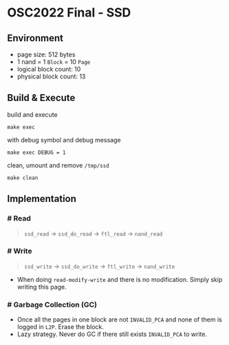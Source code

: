 # OSC2022 Final - SSD
## Environment
- page size: 512 bytes
- 1 nand = 1 `Block` = 10 `Page`
- logical block count: 10
- physical block count: 13

## Build & Execute
build and execute

```
make exec
```

with debug symbol and debug message
```
make exec DEBUG = 1
```

clean, umount and remove `/tmp/ssd`
```
make clean
```

## Implementation
### # Read
> `ssd_read` -> `ssd_do_read` -> `ftl_read` -> `nand_read`

### # Write
> `ssd_write` -> `ssd_do_write` -> `ftl_write` -> `nand_write`
- When doing `read-modify-write` and there is no modification. Simply skip writing this page.

### # Garbage Collection (GC)
- Once all the pages in one block are not `INVALID_PCA` and none of them is logged in `L2P`. Erase the block.
- Lazy strategy. Never do GC if there still exists `INVALID_PCA` to write.
